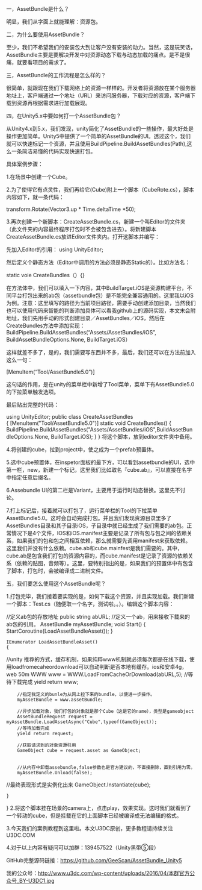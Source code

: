 一，AssetBundle是什么？

明显，我们从字面上就能理解：资源包。

 

二，为什么要使用AssetBundle？

至少，我们不希望我们的安装包大到让客户没有安装的动力。当然，这是玩笑话，AssetBundle主要是要解决开发中对资源动态下载与动态加载的痛点。是不是很痛，就要看项目的需求了。

 

三，AssetBundle的工作流程是怎么样的？

很简单，就跟现在我们下载网络上的资源一样样的。开发者将资源放在某个服务器地址上，客户端通过一个地址（URL）来访问服务器，下载对应的资源，客户端下载到资源再根据需求进行加载展现。

 

四，在Unity5.x中要如何打一个AssetBundle包？

从Unity4.x到5.x，我们发现，unity简化了AssetBundle的一些操作，最大好处是操作更加简单。Unity5中提供了一个简单的AssetBundle的UI。透过这个，我们就可以快速标记一个资源，并且使用BuildPipeline.BuildAssetBundles(Path),这么一条简洁易懂的代码实现快速打包。

具体案例步骤：

1.在场景中创建一个Cube。

2.为了使得它有点灵性，我们再给它(Cube)附上一个脚本（CubeRote.cs），脚本内容如下，就一条代码：

transform.Rotate(Vector3.up * Time.deltaTime *50);

3.再次创建一个新脚本：CreateAssetBundle.cs，新建一个叫Editor的文件夹（此文件夹的内容最终程序打包时不会被包含进去）。将新建脚本CreateAssetBundle.cs放进Editor文件夹内。打开这脚本并编写：

先加入Editor的引用： using UnityEditor;

然后定义个静态方法（Editor中调用的方法必须是静态Static的）。比如方法名：

static voie CreateBundles（）{}

在方法体中，我们可以填入一下内容，其中BuildTarget.iOS是资源构建平台，不同平台打包出来的ab包（assetbundle包）是不能完全兼容通用的。这里我以iOS为例。注意：这里填写的路径为当前项目路径，需要手动创建添加目录，当然我们也可以使用代码来智能的判断添加具体可以看我github上的源码实现，本文末会附地址，我们先用手动的形式创建目录／AssetBundles／iOS，然后在CreateBundles方法中添加实现：
BuildPipeline.BuildAssetBundles(“Assets/AssetBundles/iOS”, BuildAssetBundleOptions.None, BuildTarget.iOS）

这样就差不多了，是的，我们需要写东西并不多，最后，我们还可以在方法前加入这么一句：

[MenuItem(“Tool/AssetBundle5.0”)]

这句话的作用，是在unity的菜单栏中新增了Tool菜单，菜单下有AssetBundle5.0的下拉菜单触发选项。

最后贴出完整的代码：

using UnityEditor;
public class CreateAssetBundles  
{
[MenuItem("Tool/AssetBundle5.0")]
static void CreateBundles()
{
  BuildPipeline.BuildAssetBundles("Assets/AssetBundles/iOS",BuildAssetBundleOptions.None, BuildTarget.iOS);
}
}
将这个脚本，放到editor文件夹中备用。

4.将创建的cube，拉到project中，使之成为一个prefab预置体。

5.选中cube预置体，在inspetor面板的最下方，可以看到assetbundle的UI，选中第一栏，new，新建一个标记，这里我们比如取名『cube.ab』，可以直接在名字中指定任意后缀名。

6.Assebundle UI的第二栏是Variant，主要用于运行时动态替换。这里先不讨论。

7.打上标记后，接着就可以打包了，运行菜单栏的Tool的下拉菜单AssetBundle5.0。这时会自动完成打包。并且我们发现资源目录里多了AssetBundles目录和其子目录iOS，子目录中就已经生成了我们需要的ab包。正常情况下是4个文件，IOS和iOS.manifest主要是记录了所有包与包之间的依赖关系，如果我们的包和包之间相互依赖，那么就需要先调用manifest来获取依赖。这里我们并没有什么依赖。cube.ab和cube.mainfest是我们需要的。其中，cube.ab是包含我们打包的资源内容的，而cube.manifest是记录了资源的依赖关系（依赖的贴图，音频等）。这里，要特别指出的是，如果我们的预置体中有包含了脚本，打包时，会被编译成二进制文件。

 

五，我们要怎么使用这个AssetBundle呢？

1.打包完毕，我们接着要实现的是，如何下载这个资源，并且实现加载。我们新建一个脚本：Test.cs（随便取一个名字，测试啦。。）。编辑这个脚本内容：

//定义ab包的存放地址
    public string abURL;
//定义一个ab，用来接收下载来的ab包的引用。
    AssetBundle myAssetBundle;
    void Start()
    {
        StartCoroutine(LoadAssetBundleAsset());
    }
 
    IEnumerator LoadAssetBundleAsset()
    {
 //unity 推荐的方式，缓存机制，如果纯粹www机制就必须每次都是在线下载，使用loadfromecaheordownload可以自动判断是否本地有缓存。ios和安卓4g，web 50m
        WWW www = WWW.LoadFromCacheOrDownload(abURL,5);
        //等待下载完成
        yield return www;
 
        //指定我定义的bunle为从网上拉下来的bundle，以便进一步操作。
        myAssetBundle = www.assetBundle;
 
        //异步加载对象，我们打包的对象就是那个Cube（这是它的name），类型是gameobject
        AssetBundleRequest request = myAssetBundle.LoadAssetAsync("Cube",typeof(GameObject));
        //等待加载完成
        yield return request;
 
        //获取请求到的对象资源引用
        GameObject cube = request.asset as GameObject;
 
 
        //从内存中卸载assebundle,false参数也是官方建议的，不直接删除，直到引用为零。
        myAssetBundle.Unload(false);
//最终表现形式是实例化出来
        GameObject.Instantiate(cube);
 
    }
}
2.将这个脚本挂在场景的camera上，点击play，效果实现。这时我们就看到了一个转动的cube，但是挂载在它的上面脚本已经被编译成无法编辑的格式。

3.今天我们的案例教程到这里啦。本文U3DC原创，更多教程请持续关注U3DC.COM

4.对于以上内容有疑问可以加群：139457522（Unity黑带⑤段）

GitHub完整源码链接：https://github.com/GeeScan/AssetBundle_Unity5

我的公众号：http://www.u3dc.com/wp-content/uploads/2016/04/本群官方公众号_BY-U3DC1.jpg
